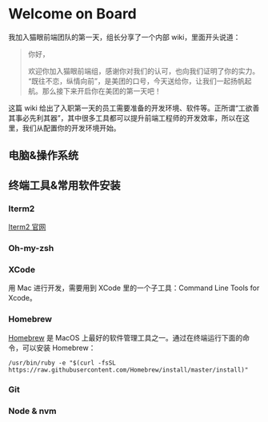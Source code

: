 # Welcome on Board

我加入猫眼前端团队的第一天，组长分享了一个内部 wiki，里面开头说道：

> 你好，
>
> 欢迎你加入猫眼前端组，感谢你对我们的认可，也向我们证明了你的实力。
> “既往不恋，纵情向前”，是美团的口号，今天送给你，让我们一起扬帆起航。那么接下来开启你在美团的第一天吧！

这篇 wiki 给出了入职第一天的员工需要准备的开发环境、软件等。正所谓“工欲善其事必先利其器”，其中很多工具都可以提升前端工程师的开发效率，所以在这里，我们从配置你的开发环境开始。

## 电脑&操作系统


## 终端工具&常用软件安装

### Iterm2

[Iterm2 官网](http://iterm2.com/)

### Oh-my-zsh


### XCode

用 Mac 进行开发，需要用到 XCode 里的一个子工具：Command Line Tools for Xcode。

### Homebrew

[Homebrew](https://brew.sh/) 是 MacOS 上最好的软件管理工具之一。通过在终端运行下面的命令，可以安装 Homebrew：

```
/usr/bin/ruby -e "$(curl -fsSL https://raw.githubusercontent.com/Homebrew/install/master/install)"
```

### Git


### Node & nvm


